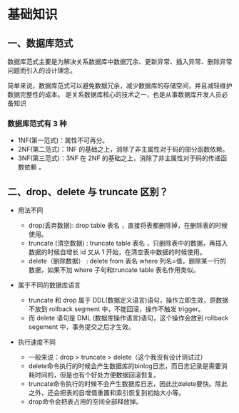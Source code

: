 # 基础知识

## 一、数据库范式

数据库范式主要是为解决关系数据库中数据冗余、更新异常、插入异常、删除异常问题而引入的设计理念。

简单来说，数据库范式可以避免数据冗余，减少数据库的存储空间，并且减轻维护数据完整性的成本。 是关系数据库核心的技术之一，也是从事数据库开发人员必备知识

### 数据库范式有 3 种

- 1NF(第一范式)：属性不可再分。
- 2NF(第二范式)：1NF 的基础之上，消除了非主属性对于码的部分函数依赖。
- 3NF(第三范式)：3NF 在 2NF 的基础之上，消除了非主属性对于码的传递函数依赖 。

## 二、drop、delete 与 truncate 区别？

- 用法不同
  - drop(丢弃数据): drop table 表名 ，直接将表都删除掉，在删除表的时候使用。
  - truncate (清空数据) : truncate table 表名 ，只删除表中的数据，再插入数据的时候自增长 id 又从 1 开始，在清空表中数据的时候使用。
  - delete（删除数据） : delete from 表名 where 列名=值，删除某一行的数据，如果不加 where 子句和truncate table 表名作用类似。

- 属于不同的数据库语言
  - truncate 和 drop 属于 DDL(数据定义语言)语句，操作立即生效，原数据不放到 rollback segment 中，不能回滚，操作不触发 trigger。
  - 而 delete 语句是 DML (数据库操作语言)语句，这个操作会放到 rollback segement 中，事务提交之后才生效。

- 执行速度不同
  - 一般来说：drop > truncate > delete（这个我没有设计测试过）
  - delete命令执行的时候会产生数据库的binlog日志，而日志记录是需要消耗时间的，但是也有个好处方便数据回滚恢复。
  - truncate命令执行的时候不会产生数据库日志，因此比delete要快。除此之外，还会把表的自增值重置和索引恢复到初始大小等。
  - drop命令会把表占用的空间全部释放掉。
